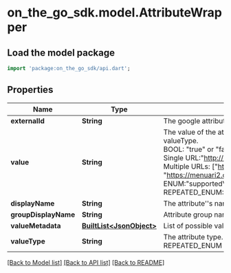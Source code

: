 # on_the_go_sdk.model.AttributeWrapper

## Load the model package
```dart
import 'package:on_the_go_sdk/api.dart';
```

## Properties
Name | Type | Description | Notes
------------ | ------------- | ------------- | -------------
**externalId** | **String** | The google attribute id | [optional] 
**value** | **String** | The value of the attribute. The value depends on the valueType.<br> BOOL: \"true\" or \"false\"<br> Single URL:\"http://uberall.com\" <br> Multiple URLs: [\"http://uberall.com\", \"https://menuari2.com\"] <br> ENUM:\"supportedValue1\" or \"supportedValue2\"<br> REPEATED_ENUM:\"supportedValue1,supportedValue2\" | [optional] 
**displayName** | **String** | The attribute''s name in the required language. | [optional] 
**groupDisplayName** | **String** | Attribute group name | [optional] 
**valueMetadata** | [**BuiltList&lt;JsonObject&gt;**](JsonObject.md) | List of possible values. | [optional] 
**valueType** | **String** | The attribute type. e.g. BOOL, URL, ENUM, REPEATED_ENUM | [optional] 

[[Back to Model list]](../README.md#documentation-for-models) [[Back to API list]](../README.md#documentation-for-api-endpoints) [[Back to README]](../README.md)


